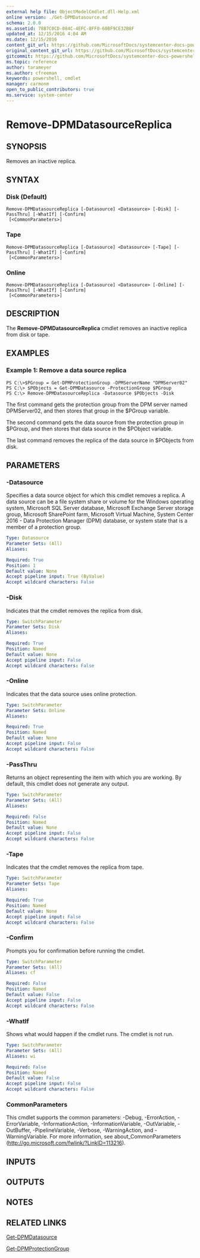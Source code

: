 ```yaml
---
external help file: ObjectModelCmdlet.dll-Help.xml
online version: ./Get-DPMDatasource.md
schema: 2.0.0
ms.assetid: 78B7C0CD-084C-4EFC-8FF0-60BF9CE32B8F
updated_at: 12/15/2016 4:04 AM
ms.date: 12/15/2016
content_git_url: https://github.com/MicrosoftDocs/systemcenter-docs-powershell/blob/master/systemcenter-cmdlets/SystemCenter2016/DataProtectionManager/vlatest/Remove-DPMDatasourceReplica.md
original_content_git_url: https://github.com/MicrosoftDocs/systemcenter-docs-powershell/blob/master/systemcenter-cmdlets/SystemCenter2016/DataProtectionManager/vlatest/Remove-DPMDatasourceReplica.md
gitcommit: https://github.com/MicrosoftDocs/systemcenter-docs-powershell/blob/7df4508c7b907a214e6a8eca76037b06065ef078/systemcenter-cmdlets/SystemCenter2016/DataProtectionManager/vlatest/Remove-DPMDatasourceReplica.md
ms.topic: reference
author: tarameyer
ms.author: cfreeman
keywords: powershell, cmdlet
manager: carmonm
open_to_public_contributors: true
ms.service: system-center
---
```


# Remove-DPMDatasourceReplica

## SYNOPSIS
Removes an inactive replica.

## SYNTAX

### Disk (Default)
```
Remove-DPMDatasourceReplica [-Datasource] <Datasource> [-Disk] [-PassThru] [-WhatIf] [-Confirm]
 [<CommonParameters>]
```

### Tape
```
Remove-DPMDatasourceReplica [-Datasource] <Datasource> [-Tape] [-PassThru] [-WhatIf] [-Confirm]
 [<CommonParameters>]
```

### Online
```
Remove-DPMDatasourceReplica [-Datasource] <Datasource> [-Online] [-PassThru] [-WhatIf] [-Confirm]
 [<CommonParameters>]
```

## DESCRIPTION
The **Remove-DPMDatasourceReplica** cmdlet removes an inactive replica from disk or tape.

## EXAMPLES

### Example 1: Remove a data source replica
```
PS C:\>$PGroup = Get-DPMProtectionGroup -DPMServerName "DPMServer02"
PS C:\> $PObjects = Get-DPMDatasource -ProtectionGroup $PGroup
PS C:\> Remove-DPMDatasourceReplica -Datasource $PObjects -Disk
```

The first command gets the protection group from the DPM server named DPMServer02, and then stores that group in the $PGroup variable.

The second command gets the data source from the protection group in $PGroup, and then stores that data source in the $PObject variable.

The last command removes the replica of the data source in $PObjects from disk.

## PARAMETERS

### -Datasource
Specifies a data source object for which this cmdlet removes a replica.
A data source can be a file system share or volume for the Windows operating system, Microsoft SQL Server database, Microsoft Exchange Server storage group, Microsoft SharePoint farm, Microsoft Virtual Machine, System Center 2016 - Data Protection Manager (DPM) database, or system state that is a member of a protection group.

```yaml
Type: Datasource
Parameter Sets: (All)
Aliases: 

Required: True
Position: 1
Default value: None
Accept pipeline input: True (ByValue)
Accept wildcard characters: False
```

### -Disk
Indicates that the cmdlet removes the replica from disk.

```yaml
Type: SwitchParameter
Parameter Sets: Disk
Aliases: 

Required: True
Position: Named
Default value: None
Accept pipeline input: False
Accept wildcard characters: False
```

### -Online
Indicates that the data source uses online protection.

```yaml
Type: SwitchParameter
Parameter Sets: Online
Aliases: 

Required: True
Position: Named
Default value: None
Accept pipeline input: False
Accept wildcard characters: False
```

### -PassThru
Returns an object representing the item with which you are working.
By default, this cmdlet does not generate any output.

```yaml
Type: SwitchParameter
Parameter Sets: (All)
Aliases: 

Required: False
Position: Named
Default value: None
Accept pipeline input: False
Accept wildcard characters: False
```

### -Tape
Indicates that the cmdlet removes the replica from tape.

```yaml
Type: SwitchParameter
Parameter Sets: Tape
Aliases: 

Required: True
Position: Named
Default value: None
Accept pipeline input: False
Accept wildcard characters: False
```

### -Confirm
Prompts you for confirmation before running the cmdlet.

```yaml
Type: SwitchParameter
Parameter Sets: (All)
Aliases: cf

Required: False
Position: Named
Default value: False
Accept pipeline input: False
Accept wildcard characters: False
```

### -WhatIf
Shows what would happen if the cmdlet runs.
The cmdlet is not run.

```yaml
Type: SwitchParameter
Parameter Sets: (All)
Aliases: wi

Required: False
Position: Named
Default value: False
Accept pipeline input: False
Accept wildcard characters: False
```

### CommonParameters
This cmdlet supports the common parameters: -Debug, -ErrorAction, -ErrorVariable, -InformationAction, -InformationVariable, -OutVariable, -OutBuffer, -PipelineVariable, -Verbose, -WarningAction, and -WarningVariable. For more information, see about_CommonParameters (http://go.microsoft.com/fwlink/?LinkID=113216).

## INPUTS

## OUTPUTS

## NOTES

## RELATED LINKS

[Get-DPMDatasource](xref:SystemCenter2016/DataProtectionManager/vlatest/Get-DPMDatasource.md)

[Get-DPMProtectionGroup](xref:SystemCenter2016/DataProtectionManager/vlatest/Get-DPMProtectionGroup.md)

